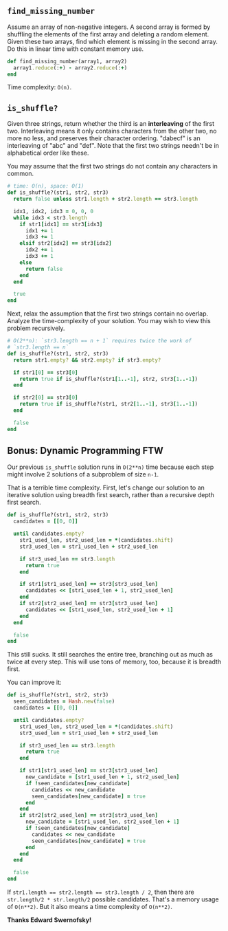 ## `find_missing_number`

Assume an array of non-negative integers. A second array is formed by
shuffling the elements of the first array and deleting a random
element. Given these two arrays, find which element is missing in the
second array. Do this in linear time with constant memory use.

```ruby
def find_missing_number(array1, array2)
  array1.reduce(:+) - array2.reduce(:+)
end
```

Time complexity: `O(n)`.

## `is_shuffle?`

Given three strings, return whether the third is an **interleaving**
of the first two. Interleaving means it only contains characters from
the other two, no more no less, and preserves their character
ordering. "dabecf" is an interleaving of "abc" and "def". Note that
the first two strings needn't be in alphabetical order like these.

You may assume that the first two strings do not contain any
characters in common.

```ruby
# time: O(n), space: O(1)
def is_shuffle?(str1, str2, str3)
  return false unless str1.length + str2.length == str3.length

  idx1, idx2, idx3 = 0, 0, 0
  while idx3 < str3.length
    if str1[idx1] == str3[idx3]
      idx1 += 1
      idx3 += 1
    elsif str2[idx2] == str3[idx2]
      idx2 += 1
      idx3 += 1
    else
      return false
    end
  end

  true
end
```

Next, relax the assumption that the first two strings contain no
overlap. Analyze the time-complexity of your solution. You may wish to
view this problem recursively.

```ruby
# O(2**n): `str3.length == n + 1` requires twice the work of
# `str3.length == n`
def is_shuffle?(str1, str2, str3)
  return str1.empty? && str2.empty? if str3.empty?

  if str1[0] == str3[0]
    return true if is_shuffle?(str1[1..-1], str2, str3[1..-1])
  end

  if str2[0] == str3[0]
    return true if is_shuffle?(str1, str2[1..-1], str3[1..-1])
  end

  false
end
```

## Bonus: Dynamic Programming FTW

Our previous `is_shuffle` solution runs in `O(2**n)` time because each
step might involve 2 solutions of a subproblem of size `n-1`.

That is a terrible time complexity. First, let's change our solution
to an iterative solution using breadth first search, rather than
a recursive depth first search.

```ruby
def is_shuffle?(str1, str2, str3)
  candidates = [[0, 0]]

  until candidates.empty?
    str1_used_len, str2_used_len = *(candidates.shift)
    str3_used_len = str1_used_len + str2_used_len

    if str3_used_len == str3.length
      return true
    end

    if str1[str1_used_len] == str3[str3_used_len]
      candidates << [str1_used_len + 1, str2_used_len]
    end
    if str2[str2_used_len] == str3[str3_used_len]
      candidates << [str1_used_len, str2_used_len + 1]
    end
  end

  false
end
```

This still sucks. It still searches the entire tree, branching out as
much as twice at every step. This will use tons of memory, too,
because it is breadth first.

You can improve it:

```ruby
def is_shuffle?(str1, str2, str3)
  seen_candidates = Hash.new(false)
  candidates = [[0, 0]]

  until candidates.empty?
    str1_used_len, str2_used_len = *(candidates.shift)
    str3_used_len = str1_used_len + str2_used_len

    if str3_used_len == str3.length
      return true
    end

    if str1[str1_used_len] == str3[str3_used_len]
      new_candidate = [str1_used_len + 1, str2_used_len]
      if !seen_candidates[new_candidate]
        candidates << new_candidate
        seen_candidates[new_candidate] = true
      end
    end
    if str2[str2_used_len] == str3[str3_used_len]
      new_candidate = [str1_used_len, str2_used_len + 1]
      if !seen_candidates[new_candidate]
        candidates << new_candidate
        seen_candidates[new_candidate] = true
      end
    end
  end

  false
end
```

If `str1.length == str2.length == str3.length / 2`, then there are
`str.length/2 * str.length/2` possible candidates. That's a memory
usage of `O(n**2)`. But it also means a time complexity of `O(n**2)`.

**Thanks Edward Swernofsky!**
